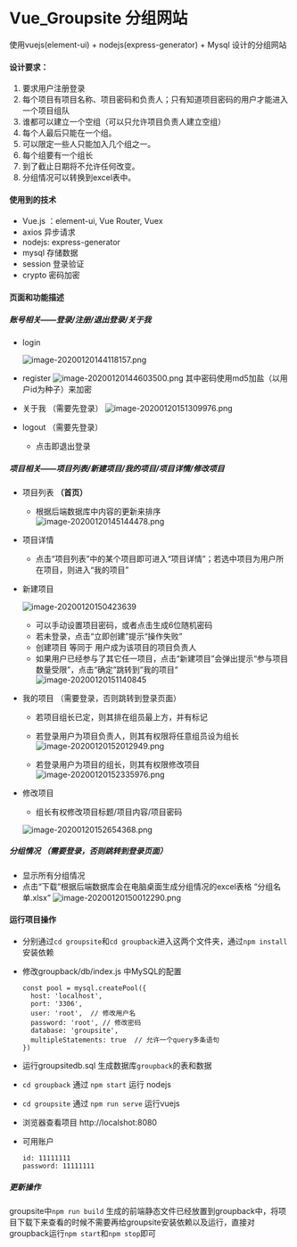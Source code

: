 # Vue_Groupsite 分组网站
使用vuejs(element-ui) + nodejs(express-generator) + Mysql 设计的分组网站



#### 设计要求：

1. 要求用户注册登录
2. 每个项目有项目名称、项目密码和负责人；只有知道项目密码的用户才能进入一个项目组队
3. 谁都可以建立一个空组（可以只允许项目负责人建立空组）
4. 每个人最后只能在一个组。
5. 可以限定一些人只能加入几个组之一。
6. 每个组要有一个组长
7. 到了截止日期将不允许任何改变。
8. 分组情况可以转换到excel表中。



#### 使用到的技术

- Vue.js ：element-ui, Vue Router, Vuex
- axios 异步请求
- nodejs: express-generator
- mysql 存储数据
- session 登录验证
- crypto 密码加密



#### 页面和功能描述

##### 账号相关——登录/注册/退出登录/关于我

- login
  
  ![image-20200120144118157.png](https://i.loli.net/2020/01/20/kF5mGKVvdXS3H86.png)
- register
  ![image-20200120144603500.png](https://i.loli.net/2020/01/20/vwjBXh7zYROWCrd.png)
  其中密码使用md5加盐（以用户id为种子）来加密
- 关于我 （需要先登录）
  ![image-20200120151309976.png](https://i.loli.net/2020/01/20/WOzn2crDwTeg4JK.png)
- logout （需要先登录）
  
  - 点击即退出登录



##### 项目相关——项目列表/新建项目/我的项目/项目详情/修改项目

- 项目列表 **（首页）**

  - 根据后端数据库中内容的更新来排序
    ![image-20200120145144478.png](https://i.loli.net/2020/01/20/DJPm2Fzbp9RCqds.png)

- 项目详情

  - 点击“项目列表”中的某个项目即可进入“项目详情”；若选中项目为用户所在项目，则进入“我的项目”

- 新建项目

  ![image-20200120150423639](https://i.loli.net/2020/01/20/rgLqDavSB1ziGhw.png)

  - 可以手动设置项目密码，或者点击生成6位随机密码
  - 若未登录，点击“立即创建”提示“操作失败”
  - 创建项目 等同于 用户成为该项目的项目负责人
  - 如果用户已经参与了其它任一项目，点击“新建项目”会弹出提示“参与项目数量受限”，点击“确定”跳转到”我的项目“
    ![image-20200120151140845](https://i.loli.net/2020/01/20/T7F6ELlWXUkzmAH.png)

- 我的项目 （需要登录，否则跳转到登录页面）

  - 若项目组长已定，则其排在组员最上方，并有标记
  - 若登录用户为项目负责人，则其有权限将任意组员设为组长
    ![image-20200120152012949.png](https://i.loli.net/2020/01/20/i65CraFsUBmkDVQ.png)

  - 若登录用户为项目的组长，则其有权限修改项目
    ![image-20200120152335976.png](https://i.loli.net/2020/01/20/gFDeHVZAiRJ9tB4.png)

- 修改项目

  - 组长有权修改项目标题/项目内容/项目密码

  ![image-20200120152654368.png](https://i.loli.net/2020/01/20/wG4SEWoUv5YzAx7.png)



##### 分组情况 （需要登录，否则跳转到登录页面）

- 显示所有分组情况
- 点击“下载”根据后端数据库会在电脑桌面生成分组情况的excel表格 “分组名单.xlsx”
  ![image-20200120150012290.png](https://i.loli.net/2020/01/20/MEPByq9wvzlbcuC.png)



#### 运行项目操作

- 分别通过`cd groupsite`和`cd groupback`进入这两个文件夹，通过`npm install`安装依赖 

- 修改groupback/db/index.js 中MySQL的配置

  ```mysql
  const pool = mysql.createPool({
  	host: 'localhost',
  	port: '3306',
  	user: 'root',  // 修改用户名
  	password: 'root', // 修改密码
  	database: 'groupsite',
  	multipleStatements: true  // 允许一个query多条语句
  })
  ```

- 运行groupsitedb.sql 生成数据库`groupback`的表和数据

- `cd groupback` 通过 `npm start` 运行 nodejs

- `cd groupsite`  通过 `npm run serve` 运行vuejs

- 浏览器查看项目 http://localshot:8080 

- 可用账户

  ```
  id: 11111111
  password: 11111111
  ```
  



##### 更新操作

groupsite中`npm run build` 生成的前端静态文件已经放置到groupback中，将项目下载下来查看的时候不需要再给groupsite安装依赖以及运行，直接对groupback运行`npm start`和`npm stop`即可

